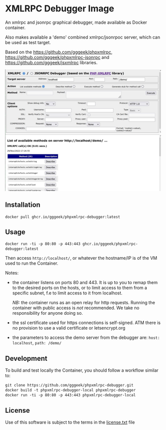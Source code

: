 XMLRPC Debugger Image
=====================

An xmlrpc and jsonrpc graphical debugger, made available as Docker container.

Also makes available a 'demo' combined xmlrpc/jsonrpoc server, which can be used as test target.

Based on the https://github.com/gggeek/phpxmlrpc, https://github.com/gggeek/phpxmlrpc-jsonrpc and
https://github.com/gggeek/jsxmlrpc libraries.

![Screenshot](doc/images/screenshot.jpg)

Installation
------------

    docker pull ghcr.io/gggeek/phpxmlrpc-debugger:latest

Usage
-----

    docker run -ti -p 80:80 -p 443:443 ghcr.io/gggeek/phpxmlrpc-debugger:latest

Then access `http://localhost/`, or whatever the hostname/IP is of the VM used to run the Container.

Notes:

* the container listens on ports 80 and 443. It is up to you to remap them to the desired ports on the hosts, or to limit
  access to them from a specific subnet, f.e to limit access to it from localhost.

  *NB:* the container runs as an open relay for http requests. Running the container with public access is _not_
  recommended. We take no responsibility for anyone doing so.

* the ssl certificate used for https connections is self-signed. ATM there is no provision to use a valid certificate or
  letsencrypt.org

* the parameters to access the demo server from the debugger are: `host: localhost`, `path: /demo/`

Development
-----------

To build and test locally the Container, you should follow a workflow similar to:

    git clone https://github.com/gggeek/phpxmlrpc-debugger.git
    docker build -t phpxmlrpc-debugger-local phpxmlrpc-debugger
    docker run -ti -p 80:80 -p 443:443 phpxmlrpc-debugger-local

License
-------
Use of this software is subject to the terms in the [license.txt](license.txt) file

